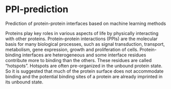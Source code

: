 # PPI-prediction
Prediction of protein-protein interfaces based on machine learning methods

Proteins play key roles in various aspects of life by physically interacting with other proteins. Protein–protein interactions (PPIs) are the molecular basis for many biological processes, such as signal transduction, transport, metabolism, gene expression, growth and proliferation of cells. Protein-binding interfaces are heterogeneous and some interface residues contribute more to binding than the others. These residues are called “hotspots”. Hotspots are often pre-organized in the unbound protein state. So it is suggested that much of the protein surface does not accommodate binding and the potential binding sites of a protein are already imprinted in its unbound state.
